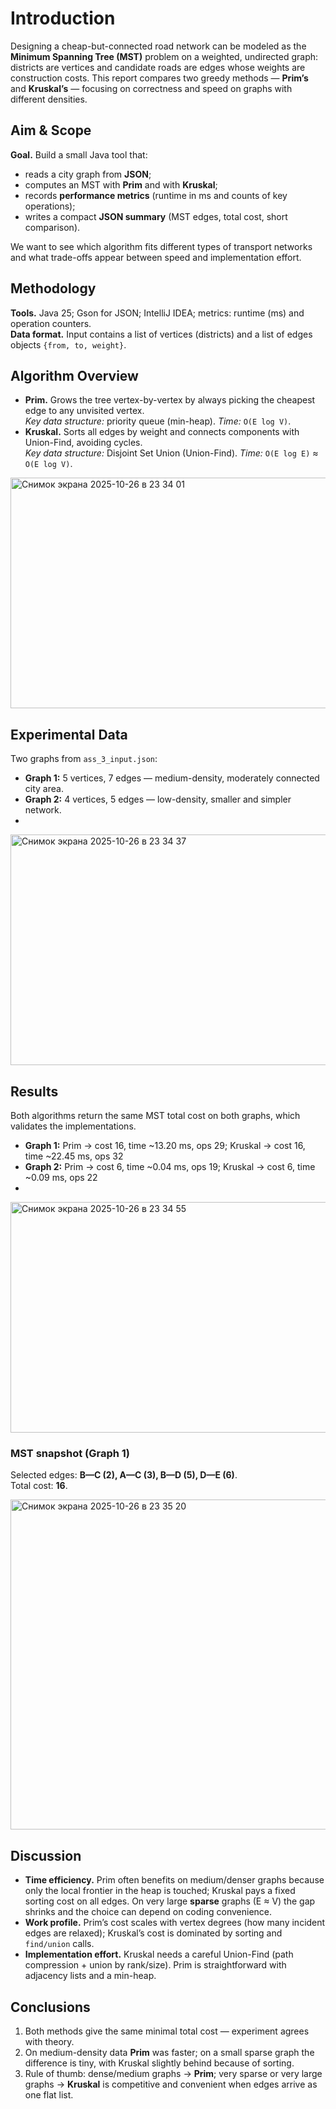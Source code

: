 # Introduction
Designing a cheap-but-connected road network can be modeled as the **Minimum Spanning Tree (MST)** problem on a weighted, undirected graph: districts are vertices and candidate roads are edges whose weights are construction costs. This report compares two greedy methods — **Prim’s** and **Kruskal’s** — focusing on correctness and speed on graphs with different densities.

## Aim & Scope
**Goal.** Build a small Java tool that:
- reads a city graph from **JSON**;
- computes an MST with **Prim** and with **Kruskal**;
- records **performance metrics** (runtime in ms and counts of key operations);
- writes a compact **JSON summary** (MST edges, total cost, short comparison).

We want to see which algorithm fits different types of transport networks and what trade-offs appear between speed and implementation effort.

## Methodology
**Tools.** Java 25; Gson for JSON; IntelliJ IDEA; metrics: runtime (ms) and operation counters.  
**Data format.** Input contains a list of vertices (districts) and a list of edges objects `{from, to, weight}`.

## Algorithm Overview
- **Prim.** Grows the tree vertex-by-vertex by always picking the cheapest edge to any unvisited vertex.  
  *Key data structure:* priority queue (min-heap).  *Time:* `O(E log V)`.
- **Kruskal.** Sorts all edges by weight and connects components with Union-Find, avoiding cycles.  
  *Key data structure:* Disjoint Set Union (Union-Find).  *Time:* `O(E log E)` ≈ `O(E log V)`.

<img width="1474" height="369" alt="Снимок экрана 2025-10-26 в 23 34 01" src="https://github.com/user-attachments/assets/22d78d52-89c2-4c93-a466-d2f9876d532f" />


## Experimental Data
Two graphs from `ass_3_input.json`:
- **Graph 1:** 5 vertices, 7 edges — medium-density, moderately connected city area.  
- **Graph 2:** 4 vertices, 5 edges — low-density, smaller and simpler network.
- 
<img width="1474" height="369" alt="Снимок экрана 2025-10-26 в 23 34 37" src="https://github.com/user-attachments/assets/dd22caab-a5eb-4c7a-b3fa-4229480eb17f" />


## Results
Both algorithms return the same MST total cost on both graphs, which validates the implementations.

- **Graph 1:** Prim → cost 16, time ~13.20 ms, ops 29; Kruskal → cost 16, time ~22.45 ms, ops 32  
- **Graph 2:** Prim → cost 6, time ~0.04 ms, ops 19; Kruskal → cost 6, time ~0.09 ms, ops 22
- 
<img width="1474" height="369" alt="Снимок экрана 2025-10-26 в 23 34 55" src="https://github.com/user-attachments/assets/1a9995a7-12a7-4e18-b56c-c5549fd81f3e" />


### MST snapshot (Graph 1)
Selected edges: **B—C (2), A—C (3), B—D (5), D—E (6)**.  
Total cost: **16**.

<img width="1474" height="528" alt="Снимок экрана 2025-10-26 в 23 35 20" src="https://github.com/user-attachments/assets/6ea7422f-4644-4643-b70c-ffa97a4def27" />


## Discussion
- **Time efficiency.** Prim often benefits on medium/denser graphs because only the local frontier in the heap is touched; Kruskal pays a fixed sorting cost on all edges. On very large **sparse** graphs (E ≈ V) the gap shrinks and the choice can depend on coding convenience.
- **Work profile.** Prim’s cost scales with vertex degrees (how many incident edges are relaxed); Kruskal’s cost is dominated by sorting and `find/union` calls.
- **Implementation effort.** Kruskal needs a careful Union-Find (path compression + union by rank/size). Prim is straightforward with adjacency lists and a min-heap.

## Conclusions
1) Both methods give the same minimal total cost — experiment agrees with theory.  
2) On medium-density data **Prim** was faster; on a small sparse graph the difference is tiny, with Kruskal slightly behind because of sorting.  
3) Rule of thumb: dense/medium graphs → **Prim**; very sparse or very large graphs → **Kruskal** is competitive and convenient when edges arrive as one flat list.


